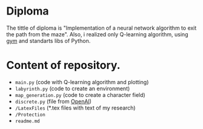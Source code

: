 # Diploma
The tittle of diploma is "Implementation of a neural network algorithm to exit the path from the maze". Also, i realized only Q-learning algorithm, using [gym](https://github.com/openai/gym) and standarts libs of Python.

# Content of repository.
- `main.py` (code with Q-learning algorithm and plotting)
- `labyrinth.py` (code to create an environment)
- `map_generation.py` (code to create a character field)
- `discrete.py` (file from [OpenAI](https://openai.com))
- `/LatexFiles` (*.tex files with text of my research)
- `/Protection`
- `readme.md`

